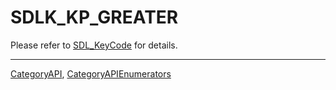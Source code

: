 # SDLK_KP_GREATER

Please refer to [SDL_KeyCode](SDL_KeyCode) for details.

----
[CategoryAPI](CategoryAPI), [CategoryAPIEnumerators](CategoryAPIEnumerators)

